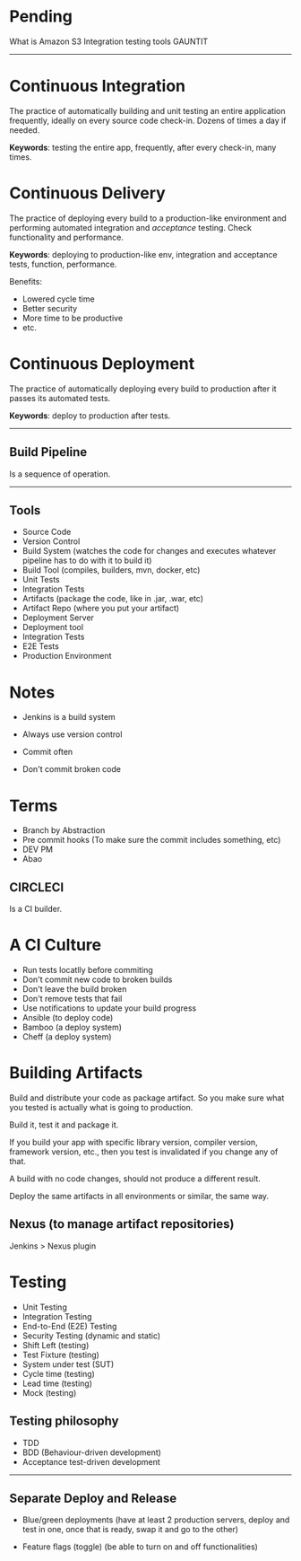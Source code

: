 
# Pending

What is Amazon S3
Integration testing tools
GAUNTIT

---

# Continuous Integration

The practice of automatically building and unit testing an entire application frequently, ideally on every source code check-in. Dozens of times a day if needed.

**Keywords**: testing the entire app, frequently, after every check-in, many times.

# Continuous Delivery

The practice of deploying every build to a production-like environment and performing automated integration and _acceptance_ testing.
Check functionality and performance.

**Keywords**: deploying to production-like env, integration and acceptance tests, function, performance.

Benefits:

* Lowered cycle time
* Better security
* More time to be productive
* etc.

# Continuous Deployment

The practice of automatically deploying every build to production after it passes its automated tests.

**Keywords**: deploy to production after tests.

---


## Build Pipeline

Is a sequence of operation.

---

## Tools

* Source Code
* Version Control
* Build System (watches the code for changes and executes whatever pipeline has to do with it to build it)
* Build Tool (compiles, builders, mvn, docker, etc)
* Unit Tests
* Integration Tests
* Artifacts (package the code, like in .jar, .war, etc)
* Artifact Repo (where you put your artifact)
* Deployment Server
* Deployment tool
* Integration Tests
* E2E Tests
* Production Environment

# Notes

* Jenkins is a build system

* Always use version control
* Commit often
* Don't commit broken code

# Terms

* Branch by Abstraction
* Pre commit hooks (To make sure the commit includes something, etc) 
* DEV PM
* Abao


## CIRCLECI
Is a CI builder.

# A CI Culture

* Run tests locatlly before commiting
* Don't commit new code to broken builds
* Don't leave the build broken
* Don't remove tests that fail
* Use notifications to update your build progress
* Ansible (to deploy code)
* Bamboo (a deploy system)
* Cheff (a deploy system)

# Building Artifacts

Build and distribute your code as package artifact. So you make sure what you tested is actually what is going to production.

Build it, test it and package it.

If you build your app with specific library version, compiler version, framework version, etc., then you test is invalidated if you change any of that.

A build with no code changes, should not produce a different result.

Deploy the same artifacts in all environments or similar, the same way.

## Nexus (to manage artifact repositories)

Jenkins > Nexus plugin

# Testing

* Unit Testing
* Integration Testing
* End-to-End (E2E) Testing
* Security Testing (dynamic and static)
* Shift Left (testing)
* Test Fixture (testing)
* System under test (SUT)
* Cycle time (testing)
* Lead time (testing)
* Mock (testing)


## Testing philosophy

* TDD
* BDD (Behaviour-driven development)
* Acceptance test-driven development

---


## Separate Deploy and Release

* Blue/green deployments (have at least 2 production servers, deploy and test in one, once that is ready, swap it and go to the other)

* Feature flags (toggle) (be able to turn on and off functionalities)







